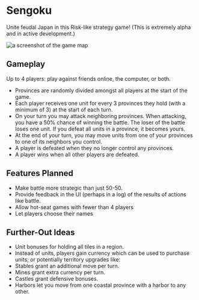 # Sengoku

Unite feudal Japan in this Risk-like strategy game! (This is extremely alpha and in active development.)

![a screenshot of the game map](https://github.com/stevegrossi/sengoku/raw/master/screenshot.png)

## Gameplay

Up to 4 players: play against friends online, the computer, or both.

- Provinces are randomly divided amongst all players at the start of the game.
- Each player receives one unit for every 3 provinces they hold (with a minimum of 3) at the start of each turn.
- On your turn you may attack neighboring provinces. When attacking, you have a 50% chance of winning the battle. The loser of the battle loses one unit. If you defeat all units in a province, it becomes yours.
- At the end of your turn, you may move units from one of your provinces to one of its neighbors you control.
- A player is defeated when they no longer control any provinces.
- A player wins when all other players are defeated.

## Features Planned

- Make battle more strategic than just 50-50.
- Provide feedback in the UI (perhaps in a log) of the results of actions like battle.
- Allow hot-seat games with fewer than 4 players
- Let players choose their names

## Further-Out Ideas

- Unit bonuses for holding all tiles in a region.
- Instead of units, players gain currency which can be used to purchase units, or potentially territory upgrades like:
 - Stables grant an additional move per turn.
 - Mines grant extra currency per turn.
 - Castles grant defensive bonuses.
 - Harbors let you move from one coastal province with a harbor to any other.
